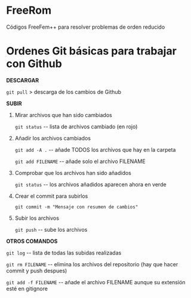 # FreeRom
Códigos FreeFem++ para resolver problemas de orden reducido


# Ordenes Git básicas para trabajar con Github

**DESCARGAR**

`git pull`  > descarga de los cambios de Github

**SUBIR**
1. Mirar archivos que han sido cambiados

	`git status` -- lista de archivos cambiado (en rojo)

2. Añadir los archivos cambiados

	`git add -A .` -- añade TODOS los archivos que hay en la carpeta
	
	`git add FILENAME` -- añade solo el archivo FILENAME

3. Comprobar que los archivos han sido añadidos

	`git status` -- los archivos añadidos aparecen ahora en verde

4. Crear el commit para subirlos

	`git commit -m "Mensaje con resumen de cambios" `

5. Subir los archivos

	`git push` -- sube los archivos

**OTROS COMANDOS**

`git log` -- lista de todas las subidas realizadas

`git rm FILENAME` -- elimina los archivos del repositorio (hay que hacer commit y push despues)

`git add -f FILENAME` -- añade el archivo FILENAME aunque su extensión esté en gitignore